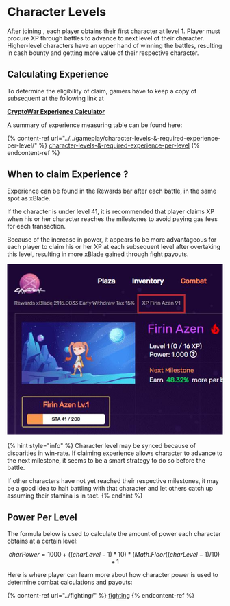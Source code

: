 # Character Levels

After joining , each player obtains their first character at level 1. Player must procure XP through battles to advance to next level of their character. Higher-level characters have an upper hand of winning the battles, resulting in cash bounty and getting more value of their respective character.

## Calculating Experience

To determine the eligibility of claim, gamers have to keep a copy of subsequent at the following link at

[**CryptoWar Experience Calculator**](https://docs.google.com/spreadsheets/d/1auVAnRlsoxwKQTFX3\_ZZluteJ8DxeZIQio\_jLK21ijs/edit?usp=sharing)

A summary of experience measuring table can be found here:

{% content-ref url="../../gameplay/character-levels-&-required-experience-per-level/" %}
[character-levels-&-required-experience-per-level](../../gameplay/character-levels-&-required-experience-per-level/)
{% endcontent-ref %}

## When to claim Experience ?

Experience can be found in the Rewards bar after each battle, in the same spot as xBlade.

If the character is under level 41, it is recommended that player claims XP when his or her character reaches the milestones to avoid paying gas fees for each transaction.

Because of the increase in power, it appears to be more advantageous for each player to claim his or her XP at each subsequent level after overtaking this level, resulting in more xBlade gained through fight payouts.

![](<../../.gitbook/assets/6 (1).jpg>)

{% hint style="info" %}
Character level may be synced because of disparities in win-rate. If claiming experience allows character to advance to the next milestone, it seems to be a smart strategy to do so before the battle.

If other characters have not yet reached their respective milestones, it may be a good idea to halt battling with that character and let others catch up assuming their stamina is in tact.
{% endhint %}

## Power Per Level

The formula below is used to calculate the amount of power each character obtains at a certain level:

$$
charPower = 1000 + ((charLevel - 1) * 10) * (Math.Floor((charLevel - 1) / 10) + 1
$$

Here is where player can learn more about how character power is used to determine combat calculations and payouts:

{% content-ref url="../fighting/" %}
[fighting](../fighting/)
{% endcontent-ref %}
